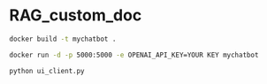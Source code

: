 # RAG_custom_doc

```bash
docker build -t mychatbot . 
```
  

```bash
docker run -d -p 5000:5000 -e OPENAI_API_KEY=YOUR KEY mychatbot
```

```bash
python ui_client.py
```